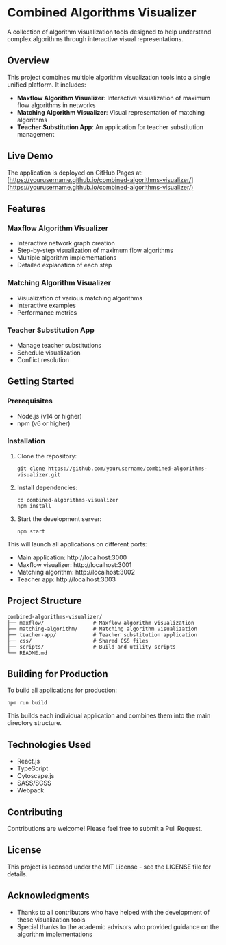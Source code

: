 # Combined Algorithms Visualizer

A collection of algorithm visualization tools designed to help understand complex algorithms through interactive visual representations.

## Overview

This project combines multiple algorithm visualization tools into a single unified platform. It includes:

- **Maxflow Algorithm Visualizer**: Interactive visualization of maximum flow algorithms in networks
- **Matching Algorithm Visualizer**: Visual representation of matching algorithms
- **Teacher Substitution App**: An application for teacher substitution management

## Live Demo

The application is deployed on GitHub Pages at: [https://yourusername.github.io/combined-algorithms-visualizer/](https://yourusername.github.io/combined-algorithms-visualizer/)

## Features

### Maxflow Algorithm Visualizer
- Interactive network graph creation
- Step-by-step visualization of maximum flow algorithms
- Multiple algorithm implementations
- Detailed explanation of each step

### Matching Algorithm Visualizer
- Visualization of various matching algorithms
- Interactive examples
- Performance metrics

### Teacher Substitution App
- Manage teacher substitutions
- Schedule visualization
- Conflict resolution

## Getting Started

### Prerequisites
- Node.js (v14 or higher)
- npm (v6 or higher)

### Installation

1. Clone the repository:
   ```
   git clone https://github.com/yourusername/combined-algorithms-visualizer.git
   ```

2. Install dependencies:
   ```
   cd combined-algorithms-visualizer
   npm install
   ```

3. Start the development server:
   ```
   npm start
   ```

This will launch all applications on different ports:
- Main application: http://localhost:3000
- Maxflow visualizer: http://localhost:3001
- Matching algorithm: http://localhost:3002
- Teacher app: http://localhost:3003

## Project Structure

```
combined-algorithms-visualizer/
├── maxflow/                # Maxflow algorithm visualization
├── matching-algorithm/     # Matching algorithm visualization
├── teacher-app/            # Teacher substitution application
├── css/                    # Shared CSS files
├── scripts/                # Build and utility scripts
└── README.md
```

## Building for Production

To build all applications for production:

```
npm run build
```

This builds each individual application and combines them into the main directory structure.

## Technologies Used

- React.js
- TypeScript
- Cytoscape.js
- SASS/SCSS
- Webpack

## Contributing

Contributions are welcome! Please feel free to submit a Pull Request.

## License

This project is licensed under the MIT License - see the LICENSE file for details.

## Acknowledgments

- Thanks to all contributors who have helped with the development of these visualization tools
- Special thanks to the academic advisors who provided guidance on the algorithm implementations